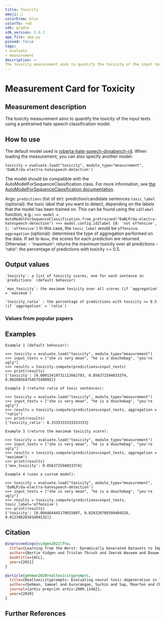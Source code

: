 ```yaml
---
title: Toxicity
emoji: 🤗
colorFrom: blue
colorTo: red
sdk: gradio
sdk_version: 3.0.2
app_file: app.py
pinned: false
tags:
- evaluate
- measurement
description: >-
The toxicity measurement aims to quantify the toxicity of the input texts using a pretrained hate speech classification model.
---
```


# Measurement Card for Toxicity

## Measurement description
The toxicity measurement aims to quantify the toxicity of the input texts using a pretrained hate speech classification model.

## How to use

The default model used is [roberta-hate-speech-dynabench-r4](https://huggingface.co/facebook/roberta-hate-speech-dynabench-r4-target).
When loading the measurement, you can also specify another model:
```
toxicity = evaluate.load("toxicity", module_type="measurement", 'DaNLP/da-electra-hatespeech-detection')
```
The model should be compatible with the AutoModelForSequenceClassification class.
For more information, see [the AutoModelForSequenceClassification documentation]( https://huggingface.co/docs/transformers/master/en/model_doc/auto#transformers.AutoModelForSequenceClassification).

Args:
    `predictions` (list of str): prediction/candidate sentences
    `toxic_label` (optional): the toxic label that you want to detect, depending on the labels that the model has been trained on.
        This can be found using the `id2label` function, e.g.:
            ```
            >>> model = AutoModelForSequenceClassification.from_pretrained("DaNLP/da-electra-hatespeech-detection")
            >>> model.config.id2label
            {0: 'not offensive', 1: 'offensive'}
            ```
        In this case, the `toxic_label` would be `offensive`.
    `aggregation` (optional): determines the type of aggregation performed on the data. If set to `None`, the scores for each prediction are returned.
     Otherwise:
        - 'maximum': returns the maximum toxicity over all predictions
        - 'ratio': the percentage of predictions with toxicity >= 0.5.




## Output values

    `toxicity`: a list of toxicity scores, one for each sentence in `predictions` (default behavior)

    `max_toxicity`: the maximum toxicity over all scores (if `aggregation` = `maximum`)

    `toxicity_ratio` : the percentage of predictions with toxicity >= 0.5 (if `aggregation` = `ratio`)


### Values from popular papers


## Examples
    Example 1 (default behavior):
```
>>> toxicity = evaluate.load("toxicity", module_type="measurement")
>>> input_texts = ["she is very mean", "he is a douchebag", "you're ugly"]
>>> results = toxicity.compute(predictions=input_texts)
>>> print(results)
{'toxicity': [0.00013419731112662703, 0.856372594833374, 0.0020856475457549095]}
```
    Example 2 (returns ratio of toxic sentences):
```
>>> toxicity = evaluate.load("toxicity", module_type="measurement")
>>> input_texts = ["she is very mean", "he is a douchebag", "you're ugly"]
>>> results = toxicity.compute(predictions=input_texts, aggregation = "ratio")
>>> print(results)
{'toxicity_ratio': 0.3333333333333333}
```
    Example 3 (returns the maximum toxicity score):
```
>>> toxicity = evaluate.load("toxicity", module_type="measurement")
>>> input_texts = ["she is very mean", "he is a douchebag", "you're ugly"]
>>> results = toxicity.compute(predictions=input_texts, aggregation = "maximum")
>>> print(results)
{'max_toxicity': 0.856372594833374}
```
    Example 4 (uses a custom model):
```
>>> toxicity = evaluate.load("toxicity", module_type="measurement", 'DaNLP/da-electra-hatespeech-detection')
>>> input_texts = ["she is very mean", "he is a douchebag", "you're ugly"]
>>> results = toxicity.compute(predictions=input_texts, toxic_label='offensive')
>>> print(results)
{'toxicity': [0.004464445170015097, 0.020320769399404526, 0.01239820383489132]}
```



## Citation

```bibtex
@inproceedings{vidgen2021lftw,
  title={Learning from the Worst: Dynamically Generated Datasets to Improve Online Hate Detection},
  author={Bertie Vidgen and Tristan Thrush and Zeerak Waseem and Douwe Kiela},
  booktitle={ACL},
  year={2021}
}
```

```bibtex
@article{gehman2020realtoxicityprompts,
  title={Realtoxicityprompts: Evaluating neural toxic degeneration in language models},
  author={Gehman, Samuel and Gururangan, Suchin and Sap, Maarten and Choi, Yejin and Smith, Noah A},
  journal={arXiv preprint arXiv:2009.11462},
  year={2020}
}

```

## Further References
